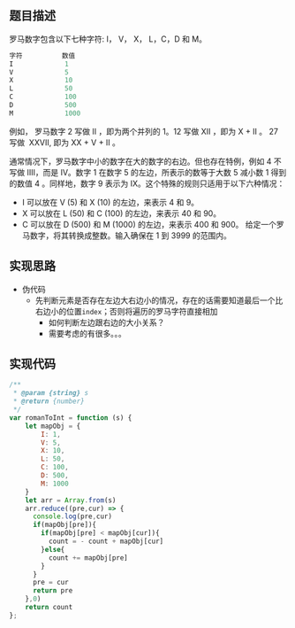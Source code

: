 ## 题目描述
罗马数字包含以下七种字符: I， V， X， L，C，D 和 M。
```js
字符          数值
I             1
V             5
X             10
L             50
C             100
D             500
M             1000
```
例如， 罗马数字 2 写做 II ，即为两个并列的 1。12 写做 XII ，即为 X + II 。 27 写做  XXVII, 即为 XX + V + II 。

通常情况下，罗马数字中小的数字在大的数字的右边。但也存在特例，例如 4 不写做 IIII，而是 IV。数字 1 在数字 5 的左边，所表示的数等于大数 5 减小数 1 得到的数值 4 。同样地，数字 9 表示为 IX。这个特殊的规则只适用于以下六种情况：

* I 可以放在 V (5) 和 X (10) 的左边，来表示 4 和 9。
* X 可以放在 L (50) 和 C (100) 的左边，来表示 40 和 90。 
* C 可以放在 D (500) 和 M (1000) 的左边，来表示 400 和 900。
给定一个罗马数字，将其转换成整数。输入确保在 1 到 3999 的范围内。

## 实现思路
* 伪代码
  * 先判断元素是否存在左边大右边小的情况，存在的话需要知道最后一个比右边小的位置`index`；否则将遍历的罗马字符直接相加
    * 如何判断左边跟右边的大小关系？
    * 需要考虑的有很多。。。

## 实现代码
```js
/**
 * @param {string} s
 * @return {number}
 */
var romanToInt = function (s) {
    let mapObj = {
        I: 1,
        V: 5,
        X: 10,
        L: 50,
        C: 100,
        D: 500,
        M: 1000
    }
    let arr = Array.from(s)
    arr.reduce((pre,cur) => {
      console.log(pre,cur)
      if(mapObj[pre]){
        if(mapObj[pre] < mapObj[cur]){
          count = - count + mapObj[cur]
        }else{
          count += mapObj[pre]
        }
      }
      pre = cur
      return pre
    },0)
    return count
};
```
